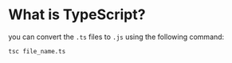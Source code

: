 # What is TypeScript?

you can convert the `.ts` files to `.js` using the following command:
```bash 
tsc file_name.ts
```